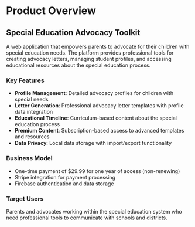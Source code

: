 # Product Overview

## Special Education Advocacy Toolkit

A web application that empowers parents to advocate for their children with special education needs. The platform provides professional tools for creating advocacy letters, managing student profiles, and accessing educational resources about the special education process.

### Key Features
- **Profile Management**: Detailed advocacy profiles for children with special needs
- **Letter Generation**: Professional advocacy letter templates with profile data integration
- **Educational Timeline**: Curriculum-based content about the special education process
- **Premium Content**: Subscription-based access to advanced templates and resources
- **Data Privacy**: Local data storage with import/export functionality

### Business Model
- One-time payment of $29.99 for one year of access (non-renewing)
- Stripe integration for payment processing
- Firebase authentication and data storage

### Target Users
Parents and advocates working within the special education system who need professional tools to communicate with schools and districts.